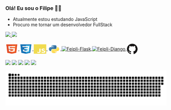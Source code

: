 ### Olá! Eu sou o Filipe 👋😀
- Atualmente estou estudando JavaScript
- Procuro me tornar um desenvolvedor FullStack
<div>
  <a href="https://github.com/Feipli">
  <img height="150em" src="https://github-readme-stats.vercel.app/api?username=Feipli&show_icons=true&theme=solarized-dark&include_all_commits=true&count_private=true"/>
  <img height="150em" src="https://github-readme-stats.vercel.app/api/top-langs/?username=Feipli&layout=compact&langs_count=7&theme=solarized-dark"/>
</div>
<div style="display: inline_block"><br>
  <img align="center" alt="Feipli-HTML" height="30" width="40" src="https://raw.githubusercontent.com/devicons/devicon/master/icons/html5/html5-original.svg">
  <img align="center" alt="Feipli-CSS" height="30" width="40" src="https://raw.githubusercontent.com/devicons/devicon/master/icons/css3/css3-original.svg">
  <img align="center" alt="Feipli-Js" height="30" width="40" src="https://raw.githubusercontent.com/devicons/devicon/master/icons/javascript/javascript-plain.svg">
  <img align="center" alt="Feipli-Python" height="30" width="40" src="https://raw.githubusercontent.com/devicons/devicon/master/icons/python/python-original.svg">
  <img align="center" alt="Feipli-Flask" height="35" width="35" src="https://cdn.jsdelivr.net/gh/devicons/devicon/icons/flask/flask-original.svg">
  <img align="center" alt="Feipli-Django" height="35" width="35" src="https://cdn.jsdelivr.net/gh/devicons/devicon/icons/django/django-plain.svg">
  <img align="center" alt="Feipli-Github" height="35" width="35" src="https://raw.githubusercontent.com/devicons/devicon/master/icons/github/github-original.svg">
</div>
<br>
<div>
  <a href = "mailto:Almeida.MrFilipe@Gmail.com"><img src="https://img.shields.io/badge/-Gmail-%23333?style=for-the-badge&logo=gmail&logoColor=white" target="_blank"></a>
  <a href="https://Instagram.com/Feipli/" target="_blank"><img src="https://img.shields.io/badge/-LinkedIn-%230077B5?style=for-the-badge&logo=linkedin&logoColor=white" target="_blank"></a>
  <a href="https://filipe.cf/" target="_blank"><img src="https://img.shields.io/badge/-Portf%C3%B3lio-brown?style=for-the-badge&logo=true" target="_blank"></a>
  <a href="https://instagram.com/Feipli/" target="_blank"><img src="https://img.shields.io/badge/-Instagram-%23E4405F?style=for-the-badge&logo=instagram&logoColor=white" target="_blank"></a>
  <a href="https://discord.gg/NVz8CqtNeD/" target="_blank"><img src="https://img.shields.io/badge/Discord-7289DA?style=for-the-badge&logo=discord&logoColor=white" target="_blank"></a>
  
  ![Snake animation](https://github.com/Filipei/Filipei/blob/output/github-contribution-grid-snake.svg) 
</div>
